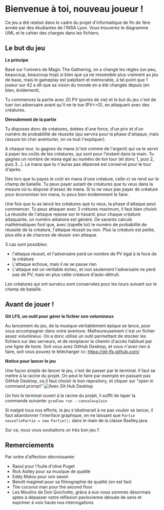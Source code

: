 # Bienvenue à toi, nouveau joueur !

Ce jeu a été réalisé dans le cadre du projet d'informatique de fin de 1ère année par des étudiantes de l'INSA Lyon.
Vous trouverez le diagramme UML et le cahier des charges dans les fichiers.

## Le but du jeu

**Le principe**

Basé sur l'univers de Magic The Gathering, on a changé les règles (un peu, beaucoup, beaucoup trop) si bien que ça ne ressemble plus vraiment au jeu de base, mais le gameplay est palpitant et mémorable, à tel point que 1 joueur sur 42 a dit que sa vision du monde en a été changée depuis (en bien, évidement).

Tu commences la partie avec 20 PV (points de vie) et le but du jeu c'est de tuer ton adversaire avant qu'il ne te tue (PV<=0), en attaquant avec des créatures.

**Déroulement de la partie**

Tu disposes donc de créatures, dotées d'une force, d'un prix et d'un numéro de probablilité de réussite (qui servira pour la phase d'attaque, mais rassure toi cher aventurier, on va tout t'expliquer).

A chaque tour, tu gagnes du mana (c'est comme de l'argent) qui va te servir à payer les coûts de tes créatures, qui sont pour l'instant dans ta main. Tu gagnes un nombre de mana égal au numéro de ton tour (et donc 1, puis 2, puis 3...).
Le mana que tu n'auras pas dépensé est conservé pour le tour d'après. 

Dès lors que tu payes le coût en mana d'une créature, celle-ci se rend sur le champ de bataille. Tu peux payer autant de créatures que tu veux dans la mesure où tu dispose d'assez de mana.
Si tu ne veux pas payer de créature pour économiser ton mana, tu peux bien évidemment le faire.

Une fois que tu as lancé les créatures que tu veux, la phase d'attaque peut commencer.
Tu peux attaquer avec 3 crétures maximum, il faut bien choisir.
La réussite de l'attaque repose sur le hasard: pour chaque créature attaquante, un numéro aléatoire est généré. De savants calculs mathématiques font que, avec (rapelle toi) le numéro de probabilité de réussite de ta créature, l'attaque réussit ou non.
Plus la créature est petite, plus elle a de chances de réussir son attaque. 

3 cas sont possibles:
  - l'attaque réussit, et l'adversaire perd un nombre de PV égal à la foce de la créature
  - L'attaque échoue, mais il ne se passe rien
  - L'attaque est un véritable échec, et non seulement l'adversaire ne perd pas de PV, mais en plus cette créature d'auto-détruit.
  
Les créatures qui ont survécu sont conservées pour les tours suivant sur le champ de bataille.

## Avant de jouer !

**Git LFS, un outil pour gérer le fichier son volumineux**

Au lancement du jeu, de la musique véritablement épique se lance, pour vous accompagner dans votre aventure. Malheureusement c'est un fichier assez volumineux. On a donc utilisé un outil permettant de stocker les fichiers sur des serveurs, et de remplacer le chemin d'accès habituel par une ligne de texte.
Soit vous avez GitHub Desktop, et vous n'avez rien à faire, soit vous pouvez le télécharger ici: https://git-lfs.github.com/

**Notice pour lancer le jeu**

Une façon simple de lancer le jeu, c'est de passer par le terminal. 
Il faut se mettre à la racine du projet.
On peut le faire par exemple en passant pas GitHub Desktop, où il faut choisir le bon repository, et cliquer sur "open in command prompt"
![Avec Git Hub Desktop](https://i.imgur.com/mbvGbIn.png)

Un fois le terminal ouvert à la racine du projet, il suffit de taper la commande suivante: ```gradlew run --console=plain```

Si malgré tous nos efforts, le jeu s'obstinerait à ne pas vouloir se lancer, il faut abandonner l'interface graphique, en ne laissant que ```Partie nouvellePartie = new Partie();``` dans le main de la classe Rastley.java

Sur ce, nous vous souhaitons un très bon jeu !!

## Remerciements

Par ordre d'affection décroissante:
   - Raoul pour l'huile d'olive Puget
   - Rick Astley pour sa musique de qualité
   - Eddy Malou pour son savoir
   - Benoît magimel pour sa filmographie de qualité (on est fan)
   - The coconut man pour the second floor
   - Les Moulins de Don Quichotte, grâce à eux nous sommes désormais aptes à dépasser notre réflexion pavlovienne dénuée de sens et exprimer à voix haute nos interrogations
